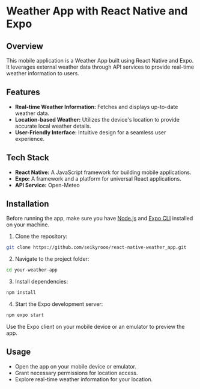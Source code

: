 # Weather App with React Native and Expo

## Overview

This mobile application is a Weather App built using React Native and Expo. It leverages external weather data through API services to provide real-time weather information to users.

## Features

- **Real-time Weather Information:** Fetches and displays up-to-date weather data.
- **Location-based Weather:** Utilizes the device's location to provide accurate local weather details.
- **User-Friendly Interface:** Intuitive design for a seamless user experience.

## Tech Stack

- **React Native:** A JavaScript framework for building mobile applications.
- **Expo:** A framework and a platform for universal React applications.
- **API Service:** Open-Meteo

## Installation

Before running the app, make sure you have [Node.js](https://nodejs.org/) and [Expo CLI](https://docs.expo.dev/get-started/installation/) installed on your machine.

1. Clone the repository:

```bash
git clone https://github.com/seikyrooo/react-native-weather_app.git


```
   
2. Navigate to the project folder:

```bash
cd your-weather-app


```

3. Install dependencies:

```bash
npm install


```

4. Start the Expo development server:

```bash
npm expo start
```

Use the Expo client on your mobile device or an emulator to preview the app.

## Usage

- Open the app on your mobile device or emulator.
- Grant necessary permissions for location access.
- Explore real-time weather information for your location.
